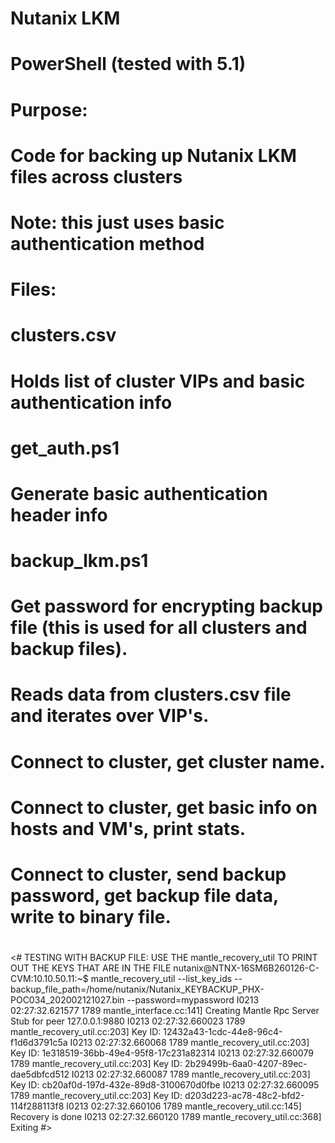 # Nutanix LKM
# PowerShell (tested with 5.1)
#
# Purpose:
#    Code for backing up Nutanix LKM files across clusters
#
#    Note:  this just uses basic authentication method
#
# Files:
#
#    clusters.csv
#    Holds list of cluster VIPs and basic authentication info
#
#    get_auth.ps1
#    Generate basic authentication header info
#
#    backup_lkm.ps1
#    Get password for encrypting backup file (this is used for all clusters and backup files).
#    Reads data from clusters.csv file and iterates over VIP's.
#    Connect to cluster, get cluster name.
#    Connect to cluster, get basic info on hosts and VM's, print stats.
#    Connect to cluster, send backup password, get backup file data, write to binary file.
#
<#
TESTING WITH BACKUP FILE:
USE THE mantle_recovery_util TO PRINT OUT THE KEYS THAT ARE IN THE FILE
nutanix@NTNX-16SM6B260126-C-CVM:10.10.50.11:~$ mantle_recovery_util --list_key_ids --backup_file_path=/home/nutanix/Nutanix_KEYBACKUP_PHX-POC034_202002121027.bin --password=mypassword
I0213 02:27:32.621577  1789 mantle_interface.cc:141] Creating Mantle Rpc Server Stub for peer 127.0.0.1:9880
I0213 02:27:32.660023  1789 mantle_recovery_util.cc:203] Key ID: 12432a43-1cdc-44e8-96c4-f1d6d3791c5a
I0213 02:27:32.660068  1789 mantle_recovery_util.cc:203] Key ID: 1e318519-36bb-49e4-95f8-17c231a82314
I0213 02:27:32.660079  1789 mantle_recovery_util.cc:203] Key ID: 2b29499b-6aa0-4207-89ec-dae5dbfcd512
I0213 02:27:32.660087  1789 mantle_recovery_util.cc:203] Key ID: cb20af0d-197d-432e-89d8-3100670d0fbe
I0213 02:27:32.660095  1789 mantle_recovery_util.cc:203] Key ID: d203d223-ac78-48c2-bfd2-114f288113f8
I0213 02:27:32.660106  1789 mantle_recovery_util.cc:145] Recovery is done
I0213 02:27:32.660120  1789 mantle_recovery_util.cc:368] Exiting
#>



